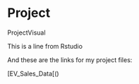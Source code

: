 # Project
ProjectVisual



This is a line from Rstudio


And these are the links for my project files:

[EV_Sales_Data[()
[]()
[]()

